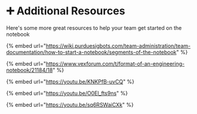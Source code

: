 # ➕ Additional Resources

Here's some more great resources to help your team get started on the notebook

{% embed url="https://wiki.purduesigbots.com/team-administration/team-documentation/how-to-start-a-notebook/segments-of-the-notebook" %}

{% embed url="https://www.vexforum.com/t/format-of-an-engineering-notebook/21184/18" %}

{% embed url="https://youtu.be/KNKPfB-uvCQ" %}

{% embed url="https://youtu.be/O0El_fts9ns" %}

{% embed url="https://youtu.be/sq6RSWaiCXk" %}

